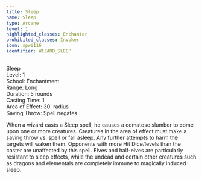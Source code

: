 ```yaml
---
title: Sleep
name: Sleep
type: Arcane
level: 1
highlighted_classes: Enchanter
prohibited_classes: Invoker
icon: spwi116
identifier: WIZARD_SLEEP
---
```

Sleep  
Level: 1  
School: Enchantment  
Range: Long  
Duration: 5 rounds  
Casting Time: 1  
Area of Effect: 30' radius  
Saving Throw: Spell negates  
  
When a wizard casts a Sleep spell, he causes a comatose slumber to come upon one or more creatures. Creatures in the area of effect must make a saving throw vs. spell or fall asleep. Any further attempts to harm the targets will waken them. Opponents with more Hit Dice/levels than the caster are unaffected by this spell. Elves and half-elves are particularly resistant to sleep effects, while the undead and certain other creatures such as dragons and elementals are completely immune to magically induced sleep.  
